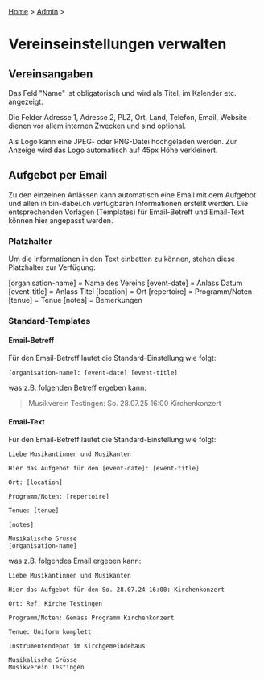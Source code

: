 [Home](/) > [Admin](/admin) >

# Vereinseinstellungen verwalten

## Vereinsangaben
Das Feld "Name" ist obligatorisch und wird als Titel, im Kalender etc. angezeigt.

Die Felder Adresse 1, Adresse 2, PLZ, Ort, Land, Telefon, Email, Website dienen vor allem internen Zwecken und sind optional.

Als Logo kann eine JPEG- oder PNG-Datei hochgeladen werden. Zur Anzeige wird das Logo automatisch auf 45px Höhe verkleinert.

## Aufgebot per Email
Zu den einzelnen Anlässen kann automatisch eine Email mit dem Aufgebot und allen in bin-dabei.ch verfügbaren Informationen erstellt werden. Die entsprechenden Vorlagen (Templates) für Email-Betreff und Email-Text können hier angepasst werden.

### Platzhalter
Um die Informationen in den Text einbetten zu können, stehen diese Platzhalter zur Verfügung:

[organisation-name] = Name des Vereins
[event-date] = Anlass Datum
[event-title] = Anlass Titel
[location] = Ort
[repertoire] = Programm/Noten
[tenue] = Tenue
[notes] = Bemerkungen

### Standard-Templates
#### Email-Betreff
Für den Email-Betreff lautet die Standard-Einstellung wie folgt:
```
[organisation-name]: [event-date] [event-title]
```
was z.B. folgenden Betreff ergeben kann:

> Musikverein Testingen: So. 28.07.25 16:00 Kirchenkonzert

#### Email-Text
Für den Email-Betreff lautet die Standard-Einstellung wie folgt:
```
Liebe Musikantinnen und Musikanten

Hier das Aufgebot für den [event-date]: [event-title]

Ort: [location]

Programm/Noten: [repertoire]

Tenue: [tenue]

[notes]

Musikalische Grüsse
[organisation-name]
```
was z.B. folgendes Email ergeben kann:
```
Liebe Musikantinnen und Musikanten

Hier das Aufgebot für den So. 28.07.24 16:00: Kirchenkonzert

Ort: Ref. Kirche Testingen

Programm/Noten: Gemäss Programm Kirchenkonzert

Tenue: Uniform komplett

Instrumentendepot im Kirchgemeindehaus

Musikalische Grüsse
Musikverein Testingen
```